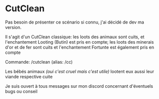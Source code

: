 # CutClean

<p>Pas besoin de présenter ce scénario si connu, j'ai décidé de dev ma version. </p> 
<p>Il s'agit d'un CutClean classique: les loots des animaux sont cuits, et l'enchantement Looting (Butin) est pris en compte; les loots des minerais d'or et de fer sont cuits et l'enchantement Fortunte est également pris en compte</p>
<p>Commande: /cutclean (alias: /cc)</p>
<p>Les bébés animaux <em>(oui c'est cruel mais c'est utile)</em> lootent eux aussi leur viande respective cuite</p>
<p>Je suis ouvert à tous messages sur mon discord concernant d'éventuels bugs ou conseil</p>